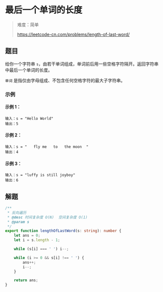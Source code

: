 # 最后一个单词的长度

> 难度：简单
>
> https://leetcode-cn.com/problems/length-of-last-word/

## 题目

给你一个字符串 `s`，由若干单词组成，单词前后用一些空格字符隔开。返回字符串中最后一个单词的长度。

`单词` 是指仅由字母组成、不包含任何空格字符的最大子字符串。

### 示例

#### 示例 1：

```
输入：s = "Hello World"
输出：5
```

#### 示例 2：

```
输入：s = "   fly me   to   the moon  "
输出：4
```

#### 示例 3：

```
输入：s = "luffy is still joyboy"
输出：6
```

## 解题
```typescript
/**
 * 反向遍历
 * @desc 时间复杂度 O(N)  空间复杂度 O(1)
 * @param s
 */
export function lengthOfLastWord(s: string): number {
    let ans = 0;
    let i = s.length - 1;

    while (s[i] === ' ') i--;

    while (i >= 0 && s[i] !== ' ') {
        ans++;
        i--;
    }

    return ans;
}
```